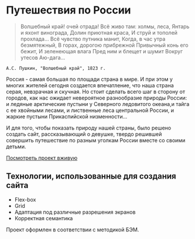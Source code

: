 # Путешествия по России

>Волшебный край! очей отрада!
>Всё живо там: холмы, леса,
>Янтарь и яхонт винограда,
>Долин приютная краса,
>И струй и тополей прохлада…
>Всё чувство путника манит,
>Когда, в час утра безмятежный,
>В горах, дорогою прибрежной
>Привычный конь его бежит,
>И зеленеющая влага
>Пред ним и блещет и шумит
>Вокруг утесов Аю-дага…
 
    А.С. Пушкин, "Волшебный край", 1823 г.
    
Россия - самая большая по площади страна в мире. И при этом у многих жителей сегодня создается впечатление, что наша страна серая, невзрачная и скучная. Но стоит сделать всего шаг в сторону от городов, как нас ожидает невероятное разнообразие природы России: и ледяные арктические пустыни у Северного ледовитого океана,и тайга с ее хвойными лесами, и лиственные леса центральной России, и жаркие пустыни Прикаспийской низменности...

И для того, чтобы показать природу нашей страны, было решено создать сайт, рассказывающий о девушке,
твердо решившей совершить путешествие по разным уголкам России вместе со своими детьми.

[Посмотреть проект вживую](https://abc)

## Технологии, использованные для создания сайта

  - Flex-box
  - Grid
  - Адаптация под различные разрешения экранов
  - Корректная семантика
  
Проект оформлен в соответствии с методикой БЭМ.


